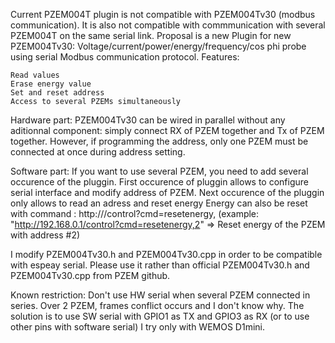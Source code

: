 Current PZEM004T plugin is not compatible with PZEM004Tv30 (modbus communication). It is also not compatible with commmunication with several PZEM004T on the same serial link.
Proposal is a new Plugin for new PZEM004Tv30: Voltage/current/power/energy/frequency/cos phi probe using serial Modbus communication protocol.
Features:

    Read values
    Erase energy value
    Set and reset address
    Access to several PZEMs simultaneously


Hardware part:
PZEM004Tv30 can be wired in parallel without any aditionnal component: simply connect RX of PZEM together and Tx of PZEM together.
However, if programming the address, only one PZEM must be connected at once during address setting.

Software part:
If you want to use several PZEM, you need to add several occurence of the pluggin.
First occurence of pluggin allows to configure serial interface and modify address of PZEM.
Next occurence of the pluggin only allows to read an adress and reset energy
Energy can also be reset with command : http://<espeasyip>/control?cmd=resetenergy,<PZEM address> (example: "http://192.168.0.1/control?cmd=resetenergy,2" => Reset energy of the PZEM with address #2)

I modify PZEM004Tv30.h and PZEM004Tv30.cpp in order to be compatible with espeay serial. Please use it rather than official PZEM004Tv30.h and PZEM004Tv30.cpp from PZEM github.

Known restriction:
Don't use HW serial when several PZEM connected in series. Over 2 PZEM, frames conflict occurs and I don't know why. The solution is to use SW serial with GPIO1 as TX and GPIO3 as RX (or to use other pins with software serial)
I try only with WEMOS D1mini.
